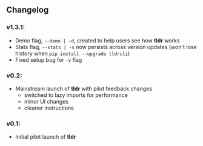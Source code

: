 ## Changelog
### v1.3.1:
- Demo flag, ```--demo | -d```, created to help users see how **tldr** works
- Stats flag, ```--stats | -s``` now persists across version updates (won't lose history when ```pip install --upgrade tldrcli```)
- Fixed setup bug for ```-v``` flag 

### v0.2:
- Mainstream launch of **tldr** with pilot feedback changes
  - switched to lazy imports for performance
  - minor UI changes
  - cleaner instructions

### v0.1:
- Initial pilot launch of **tldr**
